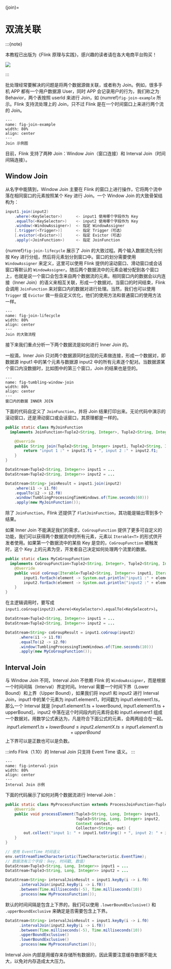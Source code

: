 (join)=
# 双流关联

:::{note}

本教程已出版为《Flink 原理与实践》，感兴趣的读者请在各大电商平台购买！

<a href="https://item.jd.com/13154364.html"> ![](https://img.shields.io/badge/JD-%E8%B4%AD%E4%B9%B0%E9%93%BE%E6%8E%A5-red) </a>


:::

批处理经常要解决的问题是将两个数据源做关联，或者称为 Join。例如，很多手机 APP 都有一个用户数据源 User，同时 APP 会记录用户的行为，我们称之为 Behavior，两个表按照 userId 来进行 Join，如 {numref}`fig-join-example` 所示。Flink 支持流处理上的 Join，只不过 Flink 是在一个时间窗口上来进行两个流的 Join。

```{figure} ./img/join.png
---
name: fig-join-example
width: 80%
align: center
---
Join 示例图
```

目前，Flink 支持了两种 Join：Window Join（窗口连接）和 Interval Join（时间间隔连接）。

## Window Join

从名字中能猜到，Window Join 主要在 Flink 的窗口上进行操作，它将两个流中落在相同窗口的元素按照某个 Key 进行 Join。一个 Window Join 的大致骨架结构为：

```scala
input1.join(input2)
    .where(<KeySelector>)      <- input1 使用哪个字段作为 Key
    .equalTo(<KeySelector>)    <- input2 使用哪个字段作为 Key
    .window(<WindowAssigner>)  <- 指定 WindowAssigner
    [.trigger(<Trigger>)]      <- 指定 Trigger（可选）
    [.evictor(<Evictor>)]      <- 指定 Evictor（可选）
    .apply(<JoinFunction>)     <- 指定 JoinFunction
```

{numref}`fig-join-lifecycle` 展示了 Join 的大致过程。两个输入数据流先分别按 Key 进行分组，然后将元素划分到窗口中。窗口的划分需要使用 `WindowAssigner` 来定义，这里可以使用 Flink 提供的滚动窗口、滑动窗口或会话窗口等默认的 `WindowAssigner`。随后两个数据流中的元素会被分配到各个窗口上，也就是说一个窗口会包含来自两个数据流的元素。相同窗口内的数据会以内连接（Inner Join）的语义来相互关联，形成一个数据对。当窗口的时间结束，Flink 会调用 `JoinFunction` 来对窗口内的数据对进行处理。当然，我们也可以使用 `Trigger` 或 `Evictor` 做一些自定义优化，他们的使用方法和普通窗口的使用方法一样。

```{figure} ./img/join-lifecycle.png
---
name: fig-join-lifecycle
width: 80%
align: center
---
Join 的大致流程
```

接下来我们重点分析一下两个数据流是如何进行 Inner Join 的。

一般滴，Inner Join 只对两个数据源同时出现的元素做连接，形成一个数据对，即数据源 input1 中的某个元素与数据源 input2 中的所有元素逐个配对。当数据源某个窗口内没数据时，比如图中的第三个窗口，Join 的结果也是空的。

```{figure} ./img/tumbling-window-join.png
---
name: fig-tumbling-window-join
width: 80%
align: center
---
窗口内的数据 INNER JOIN
```

下面的代码自定义了 `JoinFunction`，并将 Join 结果打印出来。无论代码中演示的滚动窗口，还是滑动窗口或会话窗口，其原理都是一样的。

```java
public static class MyJoinFunction 
  implements JoinFunction<Tuple2<String, Integer>, Tuple2<String, Integer>, String> {

    @Override
    public String join(Tuple2<String, Integer> input1, Tuple2<String, Integer> input2) {
        return "input 1 :" + input1.f1 + ", input 2 :" + input2.f1;
    }
}

DataStream<Tuple2<String, Integer>> input1 = ...
DataStream<Tuple2<String, Integer>> input2 = ...

DataStream<String> joinResult = input1.join(input2)
    .where(i1 -> i1.f0)
    .equalTo(i2 -> i2.f0)
    .window(TumblingProcessingTimeWindows.of(Time.seconds(60)))
    .apply(new MyJoinFunction());
```

除了 `JoinFunction`，Flink 还提供了 `FlatJoinFunction`，其功能是输出零到多个结果。

如果 Inner Join 不能满足我们的需求，`CoGroupFunction` 提供了更多可自定义的功能，我们可以获得两个数据流中的所有元素，元素以 `Iterable<T>` 的形式供开发者使用。如果第一个数据流中的某些 Key 是空的，`CoGroupFunction` 被触发时，这个 Key 上的元素为空，开发者自己决定如何处理两个流里的数据。

```java
public static class MyCoGroupFunction 
  implements CoGroupFunction<Tuple2<String, Integer>, Tuple2<String, Integer>, String> {
    @Override
    public void coGroup(Iterable<Tuple2<String, Integer>> input1, Iterable<Tuple2<String, Integer>> input2, Collector<String> out) {
        input1.forEach(element -> System.out.println("input1 :" + element.f1));
        input2.forEach(element -> System.out.println("input2 :" + element.f1));
    }
}
```

在主逻辑调用时，要写成 `input1.coGroup(input2).where(<KeySelector>).equalTo(<KeySelecotr>)`。

```java
DataStream<Tuple2<String, Integer>> input1 = ...
DataStream<Tuple2<String, Integer>> input2 = ...

DataStream<String> coGroupResult = input1.coGroup(input2)
      .where(i1 -> i1.f0)
      .equalTo(i2 -> i2.f0)
      .window(TumblingProcessingTimeWindows.of(Time.seconds(10)))
      .apply(new MyCoGroupFunction());
```

## Interval Join

与 Window Join 不同，Interval Join 不依赖 Flink 的 `WindowAssigner`，而是根据一个时间间隔（Interval）界定时间。Interval 需要一个时间下界（Lower Bound）和上界（Upper Bound），如果我们将 input1 和 input2 进行 Interval Join，input1 中的某个元素为 input1.element1，时间戳为 input1.element1.ts，那么一个 Interval 就是 [input1.element1.ts + lowerBound, input1.element1.ts + upperBound]，input2 中落在这个时间段内的元素将会和 input1.element1 组成一个数据对。用数学公式表达为，凡是符合下面公式的元素，会两两组合在一起。
$$
input1.element1.ts + lowerBound \le input2.elementX.ts \le input1.element1.ts + upperBound
$$
上下界可以是正数也可以是负数。

:::info
Flink（1.10）的 Interval Join 只支持 Event Time 语义。
:::

```{figure} ./img/interval-join.png
---
name: fig-interval-join
width: 80%
align: center
---
Interval Join 示例
```

下面的代码展示了如何对两个数据流进行 Interval Join：

```java
public static class MyProcessFunction extends ProcessJoinFunction<Tuple3<String, Long, Integer>, Tuple3<String, Long, Integer>, String> {
    @Override
    public void processElement(Tuple3<String, Long, Integer> input1,
                               Tuple3<String, Long, Integer> input2,
                               Context context,
                               Collector<String> out) {
      	out.collect("input 1: " + input1.toString() + ", input 2: " + input2.toString());
    }
}

// 使用 EventTime 时间语义
env.setStreamTimeCharacteristic(TimeCharacteristic.EventTime);
// 数据流有三个字段：（key, 时间戳, 数值）
DataStream<Tuple3<String, Long, Integer>> input1 = ...
DataStream<Tuple3<String, Long, Integer>> input2 = ...

DataStream<String> intervalJoinResult = input1.keyBy(i -> i.f0)
      .intervalJoin(input2.keyBy(i -> i.f0))
      .between(Time.milliseconds(-5), Time.milliseconds(10))
      .process(new MyProcessFunction());
```

默认的时间间隔是包含上下界的，我们可以使用 `.lowerBoundExclusive()` 和 `.upperBoundExclusive` 来确定是否需要包含上下界。

```java
DataStream<String> intervalJoinResult = input1.keyBy(i -> i.f0)
      .intervalJoin(input2.keyBy(i -> i.f0))
      .between(Time.milliseconds(-5), Time.milliseconds(10))
      .upperBoundExclusive()
      .lowerBoundExclusive()
      .process(new MyProcessFunction());
```

Interval Join 内部是用缓存来存储所有数据的，因此需要注意缓存数据不能太大，以免对内存造成太大压力。